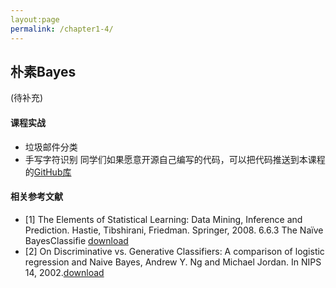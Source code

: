 ```yaml
---
layout:page
permalink: /chapter1-4/
---
```


## 朴素Bayes
(待补充)
#### 课程实战
- 垃圾邮件分类
- 手写字符识别
同学们如果愿意开源自己编写的代码，可以把代码推送到本课程的[GitHub库](https://github.com/xjtu-ML/xjtu-ML.github.io/tree/master/chapter1)<br>
#### 相关参考文献
- [1] The Elements of Statistical Learning: Data Mining, Inference and Prediction. Hastie, Tibshirani, Friedman. Springer, 2008. 6.6.3 The Naïve BayesClassifie [download](https://share.weiyun.com/56tgGcm)
- [2] On Discriminative vs. Generative Classifiers: A comparison of logistic regression and Naive Bayes, Andrew Y. Ng and Michael Jordan. In NIPS 14, 2002.[download]()
